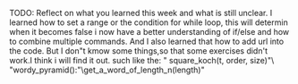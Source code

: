 TODO: Reflect on what you learned this week and what is still unclear.
I learned how to set a range or the condition for while loop,
this will determin when it becomes false i now have a better understanding of if/else and how to combine multiple commands.
And I also learned that how to add url into the code. 
But I don"t kmow some things,so that some exercises didn't work.I think i will find it out.
such like the: " square_koch(t, order, size)"\ "wordy_pyramid():"\get_a_word_of_length_n(length)"


